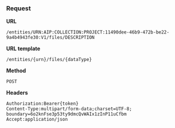 ### Request

**URL**

`/entities/URN:AIP:COLLECTION:PROJECT:11490dee-46b9-472b-be22-9a4b4943fe30:V1/files/DESCRIPTION`

**URL template**

`/entities/{urn}/files/{dataType}`

**Method**

`POST`

**Headers**

`Authorization:Bearer{token}`  
`Content-Type:multipart/form-data;charset=UTF-8; boundary=6o2knFse3p53ty9dmcQvWAIx1zInP11uCfbm`  
`Accept:application/json`  

